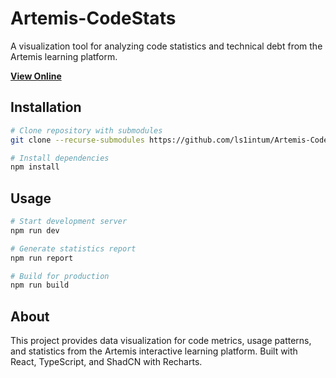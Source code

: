 # Artemis-CodeStats

A visualization tool for analyzing code statistics and technical debt from the Artemis learning platform.

**[View Online](https://ls1intum.github.io/Artemis-CodeStats/)**

## Installation

```bash
# Clone repository with submodules
git clone --recurse-submodules https://github.com/ls1intum/Artemis-CodeStats.git

# Install dependencies
npm install
```

## Usage

```bash
# Start development server
npm run dev

# Generate statistics report
npm run report

# Build for production
npm run build
```

## About

This project provides data visualization for code metrics, usage patterns, and statistics from the Artemis interactive learning platform. Built with React, TypeScript, and ShadCN with Recharts.
